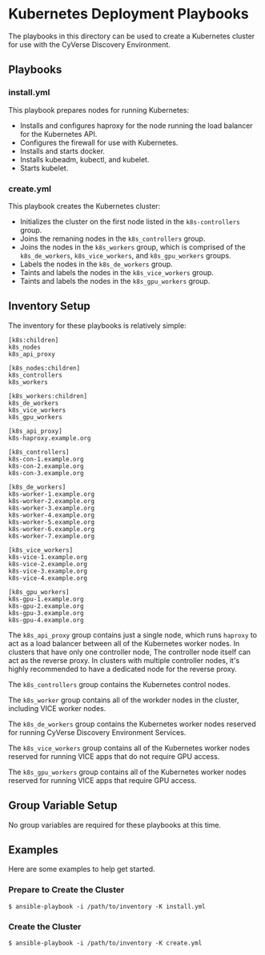 # Kubernetes Deployment Playbooks

The playbooks in this directory can be used to create a Kubernetes cluster for use with the CyVerse Discovery
Environment.

## Playbooks

### install.yml

This playbook prepares nodes for running Kubernetes:

- Installs and configures haproxy for the node running the load balancer for the Kubernetes API.
- Configures the firewall for use with Kubernetes.
- Installs and starts docker.
- Installs kubeadm, kubectl, and kubelet.
- Starts kubelet.

### create.yml

This playbook creates the Kubernetes cluster:

- Initializes the cluster on the first node listed in the `k8s-controllers` group.
- Joins the remaning nodes in the `k8s_controllers` group.
- Joins the nodes in the `k8s_workers` group, which is comprised of the `k8s_de_workers`, `k8s_vice_workers`, and
  `k8s_gpu_workers` groups.
- Labels the nodes in the `k8s_de_workers` group.
- Taints and labels the nodes in the `k8s_vice_workers` group.
- Taints and labels the nodes in the `k8s_gpu_workers` group.

## Inventory Setup

The inventory for these playbooks is relatively simple:

```
[k8s:children]
k8s_nodes
k8s_api_proxy

[k8s_nodes:children]
k8s_controllers
k8s_workers

[k8s_workers:children]
k8s_de_workers
k8s_vice_workers
k8s_gpu_workers

[k8s_api_proxy]
k8s-haproxy.example.org

[k8s_controllers]
k8s-con-1.example.org
k8s-con-2.example.org
k8s-con-3.example.org

[k8s_de_workers]
k8s-worker-1.example.org
k8s-worker-2.example.org
k8s-worker-3.example.org
k8s-worker-4.example.org
k8s-worker-5.example.org
k8s-worker-6.example.org
k8s-worker-7.example.org

[k8s_vice_workers]
k8s-vice-1.example.org
k8s-vice-2.example.org
k8s-vice-3.example.org
k8s-vice-4.example.org

[k8s_gpu_workers]
k8s-gpu-1.example.org
k8s-gpu-2.example.org
k8s-gpu-3.example.org
k8s-gpu-4.example.org
```

The `k8s_api_proxy` group contains just a single node, which runs `haproxy` to act as a load balancer between all of the
Kubernetes worker nodes. In clusters that have only one controller node, The controller node itself can act as the
reverse proxy. In clusters with multiple controller nodes, it's highly recommended to have a dedicated node for the
reverse proxy.

The `k8s_controllers` group contains the Kubernetes control nodes.

The `k8s_worker` group contains all of the workder nodes in the cluster, including VICE worker nodes.

The `k8s_de_workers` group contains the Kubernetes worker nodes reserved for running CyVerse Discovery Environment
Services.

The `k8s_vice_workers` group contains all of the Kubernetes worker nodes reserved for running VICE apps that do not
require GPU access.

The `k8s_gpu_workers` group contains all of the Kubernetes worker nodes reserved for running VICE apps that require GPU
access.

## Group Variable Setup

No group variables are required for these playbooks at this time.

## Examples

Here are some examples to help get started.

### Prepare to Create the Cluster

```
$ ansible-playbook -i /path/to/inventory -K install.yml
```

### Create the Cluster

```
$ ansible-playbook -i /path/to/inventory -K create.yml
```
